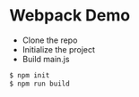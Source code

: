 # Webpack Demo
- Clone the repo
- Initialize the project
- Build main.js
```bash
$ npm init
$ npm run build
```